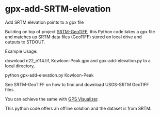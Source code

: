 # gpx-add-SRTM-elevation
Add SRTM elevation points to a gpx file

Building on top of project [SRTM-GeoTIFF](https://github.com/nicholas-fong/SRTM-GeoTIFF), this Python code takes a gpx file and matches up SRTM data files (GeoTIFF) stored on local drive and outputs to STDOUT.

Example Usage:

download n22_e114.tif, Kowloon-Peak.gpx and gpx-add-elevation.py to a local directory,

python gpx-add-elevation.py Kowloon-Peak

See SRTM-GeoTIFF on how to find and download USGS-SRTM GeoTIFF files.

You can achieve the same with [GPS Visualizer](https://www.gpsvisualizer.com/).

This python code offers an offline solution and the dataset is from SRTM.

